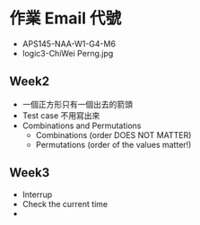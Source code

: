# 作業 Email 代號
- APS145-NAA-W1-G4-M6
- logic3-ChiWei Perng.jpg

## Week2
- 一個正方形只有一個出去的箭頭
- Test case 不用寫出來
- Combinations and Permutations
    - Combinations (order DOES NOT MATTER)
    - Permutations (order of the values matter!)

## Week3
- Interrup
- Check the current time
- 